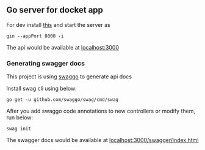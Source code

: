 ## Go server for docket app

For dev install [this](https://github.com/codegangsta/gin) and start the server as

```
gin --appPort 8000 -i
```

The api would be available at [localhost:3000](localhost:3000)

### Generating swagger docs

This project is using [swaggo](https://github.com/swaggo/swag) to generate api docs

Install swag cli using below:

```
go get -u github.com/swaggo/swag/cmd/swag
```

After you add swaggo code annotations to new controllers or modify them, run below:

```
swag init
```

The swagger docs would be available at [localhost:3000/swagger/index.html](localhost:3000/swagger/index.html)

